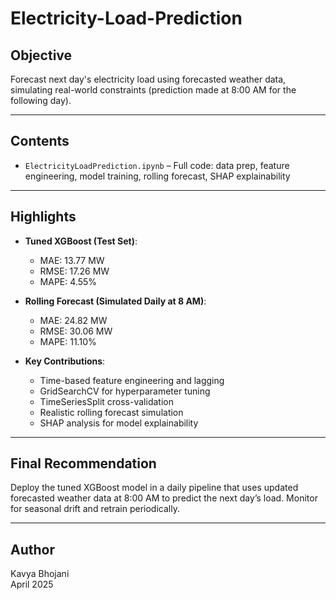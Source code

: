 # Electricity-Load-Prediction
## Objective
Forecast next day's electricity load using forecasted weather data, simulating real-world constraints (prediction made at 8:00 AM for the following day).

---

## Contents
- `ElectricityLoadPrediction.ipynb` – Full code: data prep, feature engineering, model training, rolling forecast, SHAP explainability

---

## Highlights
- **Tuned XGBoost (Test Set)**:  
  - MAE: 13.77 MW  
  - RMSE: 17.26 MW  
  - MAPE: 4.55%

- **Rolling Forecast (Simulated Daily at 8 AM)**:  
  - MAE: 24.82 MW  
  - RMSE: 30.06 MW  
  - MAPE: 11.10%

- **Key Contributions**:
  - Time-based feature engineering and lagging
  - GridSearchCV for hyperparameter tuning
  - TimeSeriesSplit cross-validation
  - Realistic rolling forecast simulation
  - SHAP analysis for model explainability

---

## Final Recommendation
Deploy the tuned XGBoost model in a daily pipeline that uses updated forecasted weather data at 8:00 AM to predict the next day’s load. Monitor for seasonal drift and retrain periodically.

---

## Author
Kavya Bhojani  
April 2025

